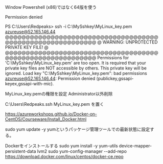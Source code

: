 
Window Powershell (x86)ではなく64版を使う

Permission denied

PS C:\Users\Redpeaks>  ssh -i C:\MySshkey\MyLinux_key.pem azureuse@52.165.146.44
@@@@@@@@@@@@@@@@@@@@@@@@@@@@@@@@@@@@@@@@@@@@@@@@@@@@@@@@@@@
@         WARNING: UNPROTECTED PRIVATE KEY FILE!          @
@@@@@@@@@@@@@@@@@@@@@@@@@@@@@@@@@@@@@@@@@@@@@@@@@@@@@@@@@@@
Permissions for 'C:\\MySshkey\\MyLinux_key.pem' are too open.
It is required that your private key files are NOT accessible by others.
This private key will be ignored.
Load key "C:\\MySshkey\\MyLinux_key.pem": bad permissions
azureuse@52.165.146.44: Permission denied (publickey,gssapi-keyex,gssapi-with-mic).

MyLinux_key.pemの権限を設定
Administrator以外削除


C:\Users\Redpeaks\.ssh
MyLinux_key.pem
を置く

https://azureworkshops.github.io/Docker-on-CentOS/Courseware/Install_Docker.html

sudo yum update -y
yumというパッケージ管理ツールでの最新状態に設定する。

Dockerをインストールする
sudo yum install -y yum-utils device-mapper-persistent-data lvm2
sudo yum-config-manager --add-repo https://download.docker.com/linux/centos/docker-ce.repo
